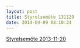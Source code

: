 ```yaml
---
layout: post
title: Styrelsemöte 131120
date: 2014-04-09 08:10:24
---
```


<a href="/assets/2014/04/Styrelsemöte-2013-11-20.pdf">Styrelsemöte 2013-11-20</a>